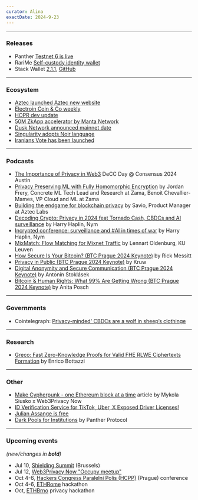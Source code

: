 ```yaml
---
curator: Alina
exactDate: 2024-9-23
---
```


<!--
### Research

### Ecosystem

### Grants

### Releases

### Podcasts

### Governments

### Other
-->

---

### Releases
- Panther [Testnet 6 is live](https://x.com/ZKPanther/status/1805632128308150560)
- RariMe [Self-custody identity wallet](https://rarime.com)
- Stack Wallet [2.1.1](https://x.com/stack_wallet/status/1807108936991904044), [GitHub](https://github.com/cypherstack/stack_wallet)

---

### Ecosystem
- [Aztec launched Aztec new website](https://aztec.network)
- [Electroin Coin & Co weekly](https://forum.zcashcommunity.com/t/cash-is-dead-long-live-digital-cash-ecc-weekly-update/48042)
- [HOPR dev update](https://x.com/hoprnet/status/1805254456159748300)
- [50M ZkApp acceleratpr by Manta Network](https://x.com/ZK_Accelerator/status/1805598925870473252)
- [Dusk Network announced mainnet date](https://dusk.network/news/dusk-announces-mainnet-date/)
- [Singularity adopts Noir language](https://www.thesingularity.network/post/what-is-noir)
- [Iranians Vote has been launched](https://x.com/UnchainIran/status/1806382365360431470)

---

### Podcasts
- [The Importance of Privacy in Web3](https://www.youtube.com/watch?v=W-jz3z5AB9s) DeCC Day @ Consensus 2024 Austin
- [Privacy Preserving ML with Fully Homomorphic Encryption](https://www.youtube.com/watch?v=g1Zlu63TP0Y) by Jordan Frery, Concrete ML Tech Lead and Research at Zama, Benoit Chevallier-Mames, VP Cloud and ML at Zama
- [Building the endgame for blockchain privacy](https://www.youtube.com/watch?v=bikZpQH4_dI) by Savio, Product Manager at Aztec Labs
- [Decoding Crypto: Privacy in 2024 feat Tornado Cash, CBDCs and AI surveillance](https://www.buzzsprout.com/2096305/15314703-privacy-in-2024-tornado-cash-cbdcs-and-ai-surveillance-feat-harry-halpin) by Harry Haplin, Nym
- [Incrypted conference: surveillance and #AI in times of war](https://www.youtube.com/live/dhIZA8rCAt4?t=5527s) by Harry Haplin, Nym
- [MixMatch: Flow Matching for Mixnet Traffic](https://www.youtube.com/watch?v=9NycIxMxYps) by Lennart Oldenburg, KU Leuven
- [How Secure Is Your Bitcoin? (BTC Prague 2024 Keynote)](https://www.youtube.com/watch?v=yoRtjQ7sFow) by Rick Messitt
- [Privacy in Public (BTC Prague 2024 Keynote)](https://www.youtube.com/watch?v=-ma_baJr3MQ) by Kruw
- [ Digital Anonymity and Secure Communication (BTC Prague 2024 Keynote)](https://www.youtube.com/watch?v=0Iyuw9RK7qI) by Antonín Stoklásek
- [Bitcoin & Human Rights: What 99% Are Getting Wrong (BTC Prague 2024 Keynote)](https://www.youtube.com/watch?v=yWiJZoIgx7w) by Anita Posch

---

### Governments
- Cointelegraph: [Privacy-minded' CBDCs are a wolf in sheep’s clothinge](https://cointelegraph.com/news/privacy-minded-cbdcs-wolf-sheeps-clothing)
---

### Research
- [Greco: Fast Zero-Knowledge Proofs for Valid FHE RLWE Ciphertexts Formation](https://www.youtube.com/watch?v=UeV1zhbdVPI) by Enrico Bottazzi
---
### Other
- [Make Cypherpunk - one Ethereum block at a time](https://mirror.xyz/0x0f1F3DAf416B74DB3DE55Eb4D7513a80F4841073/u4ELDt0YkpCe272kD2f5kTThJsILg1pgaOeBsTSGV0I) article by Mykola Siusko x Web3Privacy Now
- [ID Verification Service for TikTok, Uber, X Exposed Driver Licenses!](https://www.404media.co/id-verification-service-for-tiktok-uber-x-exposed-driver-licenses-au10tix/)
- [Julian Assange is free](https://x.com/wikileaks/status/1805390138945528183)
- [Dark Pools for Institutions](https://blog.pantherprotocol.io/dark-pools-for-institutional-crypto-users-challenges-and-innovations/) by Panther Protocol

---

### Upcoming events
*(new/changes in **bold**)*

* Jul 10, [Shielding Summit](https://shieldingsummit.org) (Brussels)
* Jul 12, [Web3Privacy Now "Occupy meetup"](https://lu.ma/w3pn-meetup-bru1)
* Oct 4-6, [Hackers Congress Paralelní Polis (HCPP)](https://hcpp.cz/) (Prague) conference
* Oct 4-6, [ETHRome](https://ethrome.org/) hackathon
* Oct, [ETHBrno](https://ethbrno.cz/) privacy hackathon

